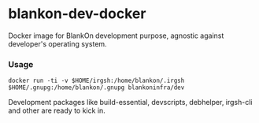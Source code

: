 # blankon-dev-docker

Docker image for BlankOn development purpose, agnostic against developer's operating system.

### Usage

```
docker run -ti -v $HOME/irgsh:/home/blankon/.irgsh $HOME/.gnupg:/home/blankon/.gnupg blankoninfra/dev
```

Development packages like build-essential, devscripts, debhelper, irgsh-cli and other are ready to kick in.
